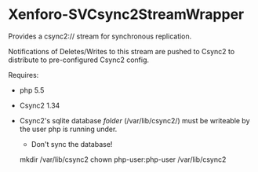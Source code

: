 Xenforo-SVCsync2StreamWrapper
======================

Provides a csync2:// stream for synchronous replication. 

Notifications of Deletes/Writes to this stream are pushed to Csync2 to distribute to pre-configured Csync2 config. 

Requires:
- php 5.5
- Csync2 1.34
- Csync2's sqlite database *folder* (/var/lib/csync2/) must be writeable by the user php is running under.
    - Don't sync the database!

    mkdir /var/lib/csync2
    chown php-user:php-user /var/lib/csync2